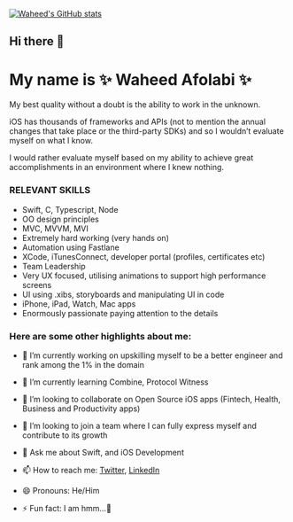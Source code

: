 
[![Waheed's GitHub stats](https://github-readme-stats.vercel.app/api?username=wptechprodigy)](https://github.com/wptechprodigy/github-readme-stats)

## Hi there 👋

# My name is ✨ Waheed Afolabi ✨

My best quality without a doubt is the ability to work in the unknown.

iOS has thousands of frameworks and APIs 
(not to mention the annual changes that take place or the third-party SDKs) and so I wouldn’t evaluate myself on what I know.

I would rather evaluate myself based on my ability to achieve great accomplishments in an environment where I knew nothing.

### RELEVANT SKILLS

 - Swift, C, Typescript, Node	
 - OO design principles
 - MVC, MVVM, MVI		
 - Extremely hard working (very hands on)
 - Automation using Fastlane
 - XCode, iTunesConnect, developer portal (profiles, certificates etc)
 - Team Leadership
 - Very UX focused, utilising animations to support high performance screens
 - UI using .xibs, storyboards and manipulating UI in code
 - iPhone, iPad, Watch, Mac apps
 - Enormously passionate paying attention to the details


### Here are some other highlights about me:

- 🔭 I’m currently working on upskilling myself to be a better engineer and rank among the 1% in the domain 

- 🌱 I’m currently learning Combine, Protocol Witness

- 👯 I’m looking to collaborate on Open Source iOS apps (Fintech, Health, Business and Productivity apps)

- 🤔 I’m looking to join a team where I can fully express myself and contribute to its growth

- 💬 Ask me about Swift, and iOS Development

- 📫 How to reach me: [Twitter](htts://www.twitter.com/checkwithwaheed), [LinkedIn](htts://www.linkedin.com/in/waheed-afolabi)

- 😄 Pronouns: He/Him

- ⚡ Fun fact: I am hmm...🫣 


